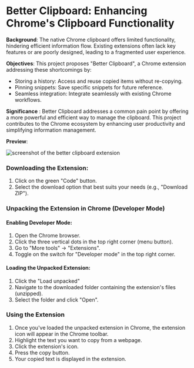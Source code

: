 
# Better Clipboard: Enhancing Chrome's Clipboard Functionality

**Background**: The native Chrome clipboard offers limited functionality, hindering efficient information flow. Existing extensions often lack key features or are poorly designed, leading to a fragmented user experience.

**Objectives**: This project proposes "Better Clipboard", a Chrome extension addressing these shortcomings by:
- Storing a history: Access and reuse copied items without re-copying.
- Pinning snippets: Save specific snippets for future reference.
- Seamless integration: Integrate seamlessly with existing Chrome workflows.

**Significance** : Better Clipboard addresses a common pain point by offering a more powerful and efficient way to manage the clipboard. This project contributes to the Chrome ecosystem by enhancing user productivity and simplifying information management.

**Preview**: 

![screenshot of the better clipboard extension](https://i.gyazo.com/384bf8f80cfa1e190ea3a23504d844e5.png)

### Downloading the Extension:
1. Click on the green "Code" button. 
2. Select the download option that best suits your needs (e.g., "Download ZIP").

### Unpacking the Extension in Chrome (Developer Mode)

#### Enabling Developer Mode:

1. Open the Chrome browser.
2. Click the three vertical dots in the top right corner (menu button).
3. Go to "More tools" -> "Extensions".
4. Toggle on the switch for "Developer mode" in the top right corner.

#### Loading the Unpacked Extension:
1. Click the "Load unpacked" 
2. Navigate to the downloaded folder containing the extension's files (unzipped).
3. Select the folder and click "Open".

### Using the Extension
1. Once you've loaded the unpacked extension in Chrome, the extension icon will appear in the Chrome toolbar.
1. Highlight the text you want to copy from a webpage.
1. Click the extension's icon.
1. Press the copy button.
1. Your copied text is displayed in the extension.
